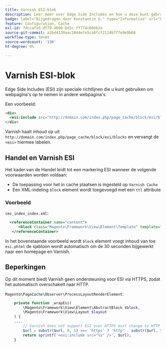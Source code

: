 ```yaml
---
title: Varnish ESI-blok
description: Leer meer over Edge Side Includes en hoe u deze kunt gebruiken om webpagina's in te sluiten.
badge: label="Bijgedragen door Konstantin G." type="Informative" url="https://github.com/goivvy" tooltip="Konstantin G."
feature: Configuration, Cache
exl-id: 7dccafa5-df79-4690-be5c-ff774c66bb2a
source-git-commit: a2bd4139aac1044e7e5ca8fcf2114b7f7e9e9b68
workflow-type: tm+mt
source-wordcount: '130'
ht-degree: 0%

---
```


# Varnish ESI-blok

Edge Side Includes (ESI) zijn speciale richtlijnen die u kunt gebruiken om webpagina&#39;s op te nemen in andere webpagina&#39;s.

Een voorbeeld:

```html
<div>
  <esi:include src="http://domain.com/index.php/page_cache/block/esi/blocks"/>
</div>
```

Varnish haalt inhoud op uit `http://domain.com/index.php/page_cache/block/esi/blocks` en vervangt de `<esi>` hiermee labelen.

## Handel en Varnish ESI

Het kader van de Handel leidt tot een markering ESI wanneer de volgende voorwaarden worden voldaan:

- De toepassing voor het in cache plaatsen is ingesteld op `Varnish Cache`
- Een XML-indeling `block` element wordt toegevoegd met een `ttl` attribute

### Voorbeeld

`cms_index_index.xml`:

```xml
  <referenceContainer name="content">
      <block class="Magento\Framework\View\Element\Template" template="Magento_Paypal::esi.phtml" ttl="30"/>
   </referenceContainer>
```

In het bovenstaande voorbeeld wordt `block` element voegt inhoud van toe `esi.phtml` de sjabloon wordt automatisch om de 30 seconden bijgewerkt naar een homepage en Varnish.

## Beperkingen

Op dit moment biedt Varnish geen ondersteuning voor ESI via HTTPS, zodat het automatisch overschakelt naar HTTP.

`Magento\PageCache\Observer\ProcessLayoutRenderElement`:

```php
    private function _wrapEsi(
        \Magento\Framework\View\Element\AbstractBlock $block,
        \Magento\Framework\View\Layout $layout
    ) {
    ....
        // Varnish does not support ESI over HTTPS must change to HTTP
        $url = substr($url, 0, 5) === 'https' ? 'http' . substr($url, 5) : $url;
        return sprintf('<esi:include src="%s" />', $url);
    }
```
